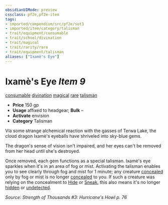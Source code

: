 ```yaml
---
obsidianUIMode: preview
cssclass: pf2e,pf2e-item
tags:
- imported/compendium/src/pf2e/sot3
- imported/item/category/talisman
- trait/equipment/consumable
- trait/school/divination
- trait/magical
- trait/rarity/rare
- trait/equipment/talisman
aliases: ["Ixamè's Eye"]
---
```

# Ixamè's Eye *Item 9*  
[consumable](consumable.md)  [divination](divination.md)  [magical](magical.md)  [rare](rare.md)  [talisman](talisman.md)  

- **Price** 150 gp
- **Usage** affixed to headgear; **Bulk** –
- **Activate** envision
- **Category** Talisman

Via some strange alchemical reaction with the gasses of Terwa Lake, the cloud dragon Ixamè's eyeballs have shriveled into sky-blue gems.

The dragon's sense of vision isn't impaired, and her eyes can't be removed from her head until she's destroyed.

Once removed, each gem functions as a special talisman. Ixamè's eye sparkles when it's in an area of fog or mist. Activating the talisman enables you to see clearly through fog and mist for 1 minute; any creature [concealed](conditions.md#Concealed) only by fog or mist is no longer [concealed](conditions.md#Concealed) to you. If such a creature was relying on the concealment to [Hide](rules/actions/hide.md) or [Sneak](sneak.md), this also means it's no longer [hidden](conditions.md#Hidden) or [undetected](conditions.md#Undetected).

*Source: Strength of Thousands #3: Hurricane's Howl p. 76*